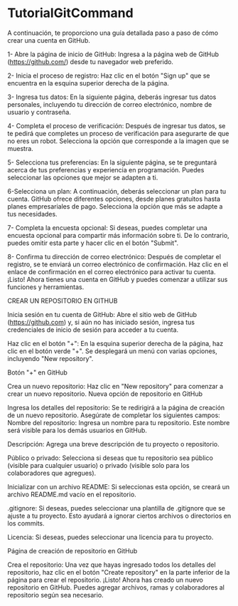 # TutorialGitCommand
 A continuación, te proporciono una guía detallada paso a paso de cómo crear una cuenta en GitHub.

1- Abre la página de inicio de GitHub: Ingresa a la página web de GitHub (https://github.com/) desde tu navegador web preferido.

2- Inicia el proceso de registro: Haz clic en el botón "Sign up" que se encuentra en la esquina superior derecha de la página.

3- Ingresa tus datos: En la siguiente página, deberás ingresar tus datos personales, incluyendo tu dirección de correo electrónico, nombre de usuario y contraseña.


4- Completa el proceso de verificación: Después de ingresar tus datos, se te pedirá que completes un proceso de verificación para asegurarte de que no eres un robot. Selecciona la opción que corresponde a la imagen que se muestra.


5- Selecciona tus preferencias: En la siguiente página, se te preguntará acerca de tus preferencias y experiencia en programación. Puedes seleccionar las opciones que mejor se adapten a ti.


6-Selecciona un plan: A continuación, deberás seleccionar un plan para tu cuenta. GitHub ofrece diferentes opciones, desde planes gratuitos hasta planes empresariales de pago. Selecciona la opción que más se adapte a tus necesidades.

7- Completa la encuesta opcional: Si deseas, puedes completar una encuesta opcional para compartir más información sobre ti. De lo contrario, puedes omitir esta parte y hacer clic en el botón "Submit".

8- Confirma tu dirección de correo electrónico: Después de completar el registro, se te enviará un correo electrónico de confirmación. Haz clic en el enlace de confirmación en el correo electrónico para activar tu cuenta.
¡Listo! Ahora tienes una cuenta en GitHub y puedes comenzar a utilizar sus funciones y herramientas.

CREAR UN REPOSITORIO EN GITHUB

Inicia sesión en tu cuenta de GitHub: Abre el sitio web de GitHub (https://github.com) y, si aún no has iniciado sesión, ingresa tus credenciales de inicio de sesión para acceder a tu cuenta.

Haz clic en el botón "+": En la esquina superior derecha de la página, haz clic en el botón verde "+". Se desplegará un menú con varias opciones, incluyendo "New repository".

Botón "+" en GitHub

Crea un nuevo repositorio: Haz clic en "New repository" para comenzar a crear un nuevo repositorio.
Nueva opción de repositorio en GitHub

Ingresa los detalles del repositorio: Se te redirigirá a la página de creación de un nuevo repositorio. Asegúrate de completar los siguientes campos:
Nombre del repositorio: Ingresa un nombre para tu repositorio. Este nombre será visible para los demás usuarios en GitHub.

Descripción: Agrega una breve descripción de tu proyecto o repositorio.

Público o privado: Selecciona si deseas que tu repositorio sea público (visible para cualquier usuario) o privado (visible solo para los colaboradores que agregues).

Inicializar con un archivo README: Si seleccionas esta opción, se creará un archivo README.md vacío en el repositorio.

.gitignore: Si deseas, puedes seleccionar una plantilla de .gitignore que se ajuste a tu proyecto. Esto ayudará a ignorar ciertos archivos o directorios en los commits.

Licencia: Si deseas, puedes seleccionar una licencia para tu proyecto.

Página de creación de repositorio en GitHub

Crea el repositorio: Una vez que hayas ingresado todos los detalles del repositorio, haz clic en el botón "Create repository" en la parte inferior de la página para crear el repositorio.
¡Listo! Ahora has creado un nuevo repositorio en GitHub. Puedes agregar archivos, ramas y colaboradores al repositorio según sea necesario.
